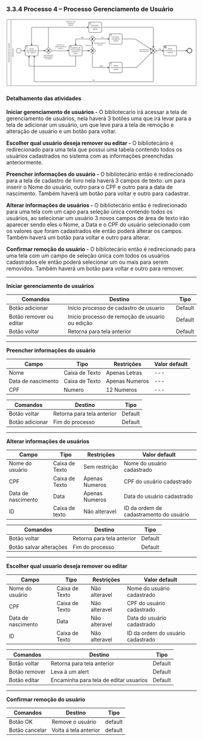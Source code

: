 ### 3.3.4 Processo 4 – Processo Gerenciamento de Usuário

![Processo Gerenciamento de Usuário](images/processoGU.png "Modelo BPMN do Processo 4.")


#### Detalhamento das atividades


**Iniciar gerenciamento de usuários -**
O bibliotecario irá acessar a tela de gerenciamento de usuários, nela haverá 3 botões uma que irá levar para a tela de adicionar um usuário, um que leve para a tela de remoção e alteração de usuário e um botão para voltar.

**Escolher qual usuário deseja remover ou editar -**
O bibliotecário é redirecionado para uma tela que possui uma tabela contendo todos os usuários cadastrados no sistema com as informações preenchidas anteriormente.

**Preencher informações do usuário -**
O bibliotecário então é redirecionado para a tela de cadastro de livro nela haverá 3 campos de texto: um para inserir o Nome do usuário, outro para o CPF e outro para a data de nascimento. Também haverá um botão para voltar e outro para cadastrar.

**Alterar informações de usuários -**
O bibliotecário então é redirecionado para uma tela com um capo para seleção única contendo todos os usuários, ao selecionar um usuário 3 novos campos de área de texto irão aparecer sendo eles o Nome, a Data e o CPF do usuário selecionado com os valores que foram cadastrados ele então poderá alterar os campos. Também haverá um botão para voltar e outro para alterar.

**Confirmar remoção do usuário -**
O bibliotecário então é redirecionado para uma tela com um campo de seleção única com todos os usuários cadastrados ele então poderá selecionar um ou mais para serem removidos. Também haverá um botão para voltar e outro para remover.

___________________________________________________________________________________________________________________________________

**Iniciar gerenciamento de usuários**


| **Comandos**         |  **Destino**                   | **Tipo** |
| ---                  | ---                            | ---                         |
| Botão adicionar      | Início processo de cadastro de usuario   | Default           |
| Botão remover ou editar | Inicio processo de remoção de usuario ou edição  | Default|
| Botão voltar         | Retorna para tela anterior               | Default           |

___________________________________________________________________________________________________________________________________

**Preencher informações do usuário**

| **Campo**       | **Tipo**         | **Restrições** | **Valor default** |
| ---             | ---              | ---            | ---               |
| Nome            | Caixa de Texto   | Apenas Letras  | ---               |
| Data de nascimento| Caixa de Texto | Apenas Numeros | ---               |
| CPF             |   Numero         | 12 Numeros | ---               |




| **Comandos**         |  **Destino**                   | **Tipo**          |
| ---                  | ---                            | ---               |
| Botão voltar         | Retorna para tela anterior     | Default           |
| Botão adicionar      | Fim do processo                | Default           |

__________________________________________________________________________________________________________________________________


**Alterar informações de usuários**

| **Campo**       | **Tipo**         | **Restrições** | **Valor default** |
| ---             | ---              | ---            | ---               |
| Nome do usuário | Caixa de Texto | Sem restrição | Nome do usuário cadastrado |
| CPF             |   Caixa de Texto | Apenas Numeros | CPF do usuário cadastrado               |
| Data de nascimento| Data           | Apenas Numeros | Data do usuário cadastrado               |
| ID | Caixa de texto | Não alteravel | ID da ordem de cadastramento do usuário


| **Comandos**         |  **Destino**                   | **Tipo**          |
| ---                  | ---                            | ---               |
| Botão voltar         | Retorna para tela anterior     | Default           |
| Botão salvar alterações    | Fim do processo                | Default           |

___________________________________________________________________________________________________________________________________
 
**Escolher qual usuario deseja remover ou editar**

| **Campo**       | **Tipo**         | **Restrições** | **Valor default** |
| ---             | ---              | ---            | ---               |
| Nome do usuário | Caixa de Texto   | Não alteravel | Nome do usuário cadastrado |
| CPF             |   Caixa de Texto | Não alteravel | CPF do usuário cadastrado  |
| Data de nascimento| Data           | Não alteravel | Data do usuário cadastrado |
| ID|  Caixa de Texto        | Não alteravel | ID da ordem do usuário cadastrado |




| **Comandos**         |  **Destino**                   | **Tipo**          |
| ---                  | ---                            | ---               |
| Botão voltar         | Retorna para tela anterior     | Default           |
| Botão remover        | Leva à um alert              | Default           |
| Botão editar        | Encaminha para tela de editar usuarios  | Default          |

___________________________________________________________________________________________________________________________________

**Confirmar remoção do usuário**

| **Comandos**         |  **Destino**                   | **Tipo**          |
| ---                  | ---                            | ---               |
| Botão OK| Remove o usuário | default |
| Botão cancelar | Volta á tela anterior | default |





